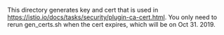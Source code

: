 This directory generates key and cert that is used in https://istio.io/docs/tasks/security/plugin-ca-cert.html. You only need to rerun gen_certs.sh when the cert expires, which will be on Oct 31. 2019.
